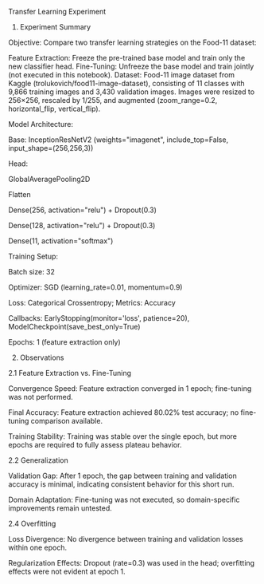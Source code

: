 Transfer Learning Experiment

1. Experiment Summary

Objective: Compare two transfer learning strategies on the Food-11 dataset:

Feature Extraction: Freeze the pre-trained base model and train only the new classifier head.
Fine-Tuning: Unfreeze the base model and train jointly (not executed in this notebook).
Dataset: Food-11 image dataset from Kaggle (trolukovich/food11-image-dataset), consisting of 11 classes with 9,866 training images and 3,430 validation images. Images were resized to 256×256, rescaled by 1/255, and augmented (zoom_range=0.2, horizontal_flip, vertical_flip).

Model Architecture:

Base: InceptionResNetV2 (weights="imagenet", include_top=False, input_shape=(256,256,3))

Head:

GlobalAveragePooling2D

Flatten

Dense(256, activation="relu") + Dropout(0.3)

Dense(128, activation="relu") + Dropout(0.3)

Dense(11, activation="softmax")

Training Setup:

Batch size: 32

Optimizer: SGD (learning_rate=0.01, momentum=0.9)

Loss: Categorical Crossentropy; Metrics: Accuracy

Callbacks: EarlyStopping(monitor='loss', patience=20), ModelCheckpoint(save_best_only=True)

Epochs: 1 (feature extraction only)

2. Observations

2.1 Feature Extraction vs. Fine-Tuning

Convergence Speed: Feature extraction converged in 1 epoch; fine-tuning was not performed.

Final Accuracy: Feature extraction achieved 80.02% test accuracy; no fine-tuning comparison available.

Training Stability: Training was stable over the single epoch, but more epochs are required to fully assess plateau behavior.

2.2 Generalization

Validation Gap: After 1 epoch, the gap between training and validation accuracy is minimal, indicating consistent behavior for this short run.

Domain Adaptation: Fine-tuning was not executed, so domain-specific improvements remain untested.



2.4 Overfitting

Loss Divergence: No divergence between training and validation losses within one epoch.

Regularization Effects: Dropout (rate=0.3) was used in the head; overfitting effects were not evident at epoch 1.
